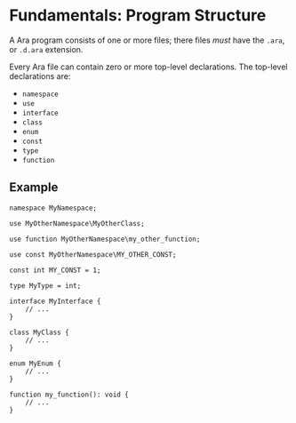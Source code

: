# Fundamentals: Program Structure

A Ara program consists of one or more files; there files *must* have the `.ara`, or `.d.ara` extension.

Every Ara file can contain zero or more top-level declarations. The top-level declarations are:

- `namespace`
- `use`
- `interface`
- `class`
- `enum`
- `const`
- `type`
- `function`

## Example

```
namespace MyNamespace;

use MyOtherNamespace\MyOtherClass;

use function MyOtherNamespace\my_other_function;

use const MyOtherNamespace\MY_OTHER_CONST;

const int MY_CONST = 1;

type MyType = int;

interface MyInterface {
    // ...
}

class MyClass {
    // ...
}

enum MyEnum {
    // ...
}

function my_function(): void {
    // ...
}
```
